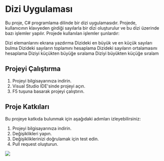 
# Dizi Uygulaması

Bu proje, C# programlama dilinde bir dizi uygulamasıdır. Projede, kullanıcının klavyeden girdiği sayılarla bir dizi oluşturulur ve bu dizi üzerinde bazı işlemler yapılır. Projede kullanılan işlemler şunlardır:

Dizi elemanlarını ekrana yazdırma
Dizideki en büyük ve en küçük sayıları bulma
Dizideki sayıların toplamını hesaplama
Dizideki sayıların ortalamasını hesaplama
Diziyi küçükten büyüğe sıralama
Diziyi büyükten küçüğe sıralam

## Projeyi Çalıştırma

1. Projeyi bilgisayarınıza indirin.
2. Visual Studio IDE'sinde projeyi açın.
3. F5 tuşuna basarak projeyi çalıştırın.

## Proje Katkıları

Bu projeye katkıda bulunmak için aşağıdaki adımları izleyebilirsiniz:

1. Projeyi bilgisayarınıza indirin.
2. Değişiklikleri yapın.
3. Değişikliklerinizi doğrulamak için test edin.
4. Pull request oluşturun.

![](https://cdn.discordapp.com/attachments/776863855976382504/1079497724384264334/hafta13_1_K65Y6S5Rui.png)